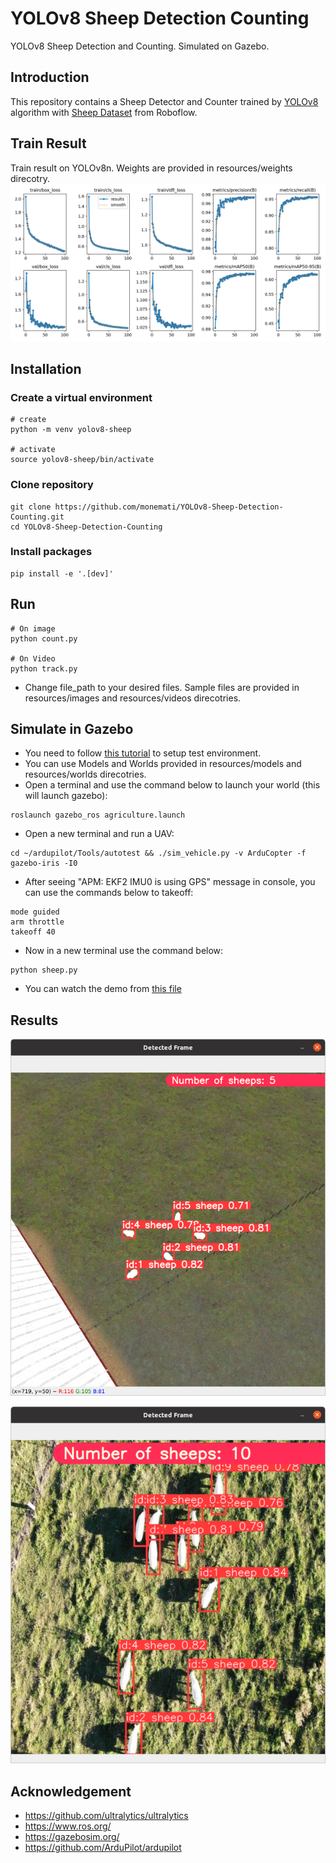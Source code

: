 # YOLOv8 Sheep Detection Counting
YOLOv8 Sheep Detection and Counting. Simulated on Gazebo.

## Introduction
This repository contains a Sheep Detector and Counter trained by [YOLOv8](https://github.com/ultralytics/ultralytics) algorithm with [Sheep Dataset](https://universe.roboflow.com/riis/aerial-sheep/dataset/1) from Roboflow.

## Train Result
Train result on YOLOv8n. Weights are provided in resources/weights direcotry.
![alt text](/resources/demo/results.png "YOLOv8n Train Result")

## Installation
### Create a virtual environment
```commandline
# create
python -m venv yolov8-sheep

# activate
source yolov8-sheep/bin/activate
```

### Clone repository
```commandline
git clone https://github.com/monemati/YOLOv8-Sheep-Detection-Counting.git
cd YOLOv8-Sheep-Detection-Counting
```

### Install packages
```commandline
pip install -e '.[dev]'
```

## Run
```commandline
# On image
python count.py

# On Video
python track.py
```
- Change file_path to your desired files. Sample files are provided in resources/images and resources/videos direcotries.

## Simulate in Gazebo
- You need to follow [this tutorial](https://github.com/monemati/multiuav-gazebo-simulation) to setup test environment.
- You can use Models and Worlds provided in resources/models and resources/worlds direcotries.
- Open a terminal and use the command below to launch your world (this will launch gazebo):
```
roslaunch gazebo_ros agriculture.launch
```
- Open a new terminal and run a UAV:
```
cd ~/ardupilot/Tools/autotest && ./sim_vehicle.py -v ArduCopter -f gazebo-iris -I0
```
- After seeing "APM: EKF2 IMU0 is using GPS" message in console, you can use the commands below to takeoff:
```
mode guided
arm throttle
takeoff 40
```
- Now in a new terminal use the command below:
```
python sheep.py
```
- You can watch the demo from [this file](https://github.com/monemati/YOLOv8-Sheep-Detection-Counting/blob/main/resources/demo/Gazebo-Sheep-Detector-Counting-Demo.mp4)

## Results

![alt text](/resources/demo/Gazebo-Sheep-Detector-Counting.png "Gazebo Sheep Detector Counting")

![alt text](/resources/demo/Aerial-Sheep-01.png "Aerial Sheep")
  
## Acknowledgement
- https://github.com/ultralytics/ultralytics
- https://www.ros.org/
- https://gazebosim.org/
- https://github.com/ArduPilot/ardupilot
